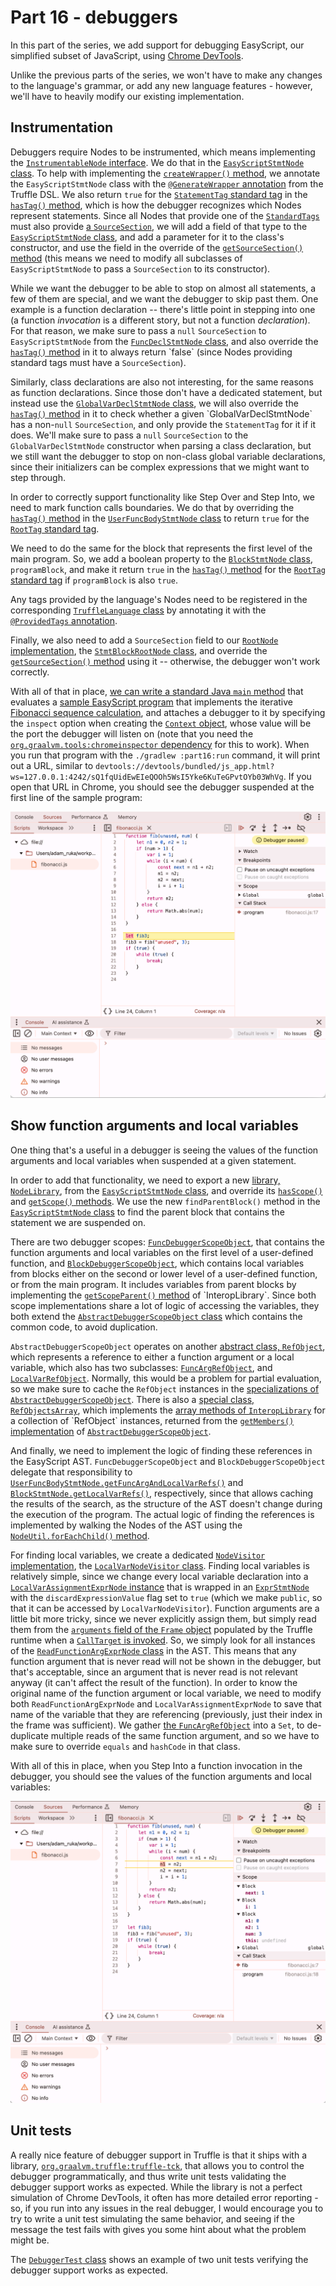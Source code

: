 # Part 16 - debuggers

In this part of the series,
we add support for debugging EasyScript,
our simplified subset of JavaScript,
using [Chrome DevTools](https://developer.chrome.com/docs/devtools).

Unlike the previous parts of the series,
we won't have to make any changes to the language's grammar,
or add any new language features -
however, we'll have to heavily modify our existing implementation.

## Instrumentation

Debuggers require Nodes to be instrumented,
which means implementing the
[`InstrumentableNode` interface](https://www.graalvm.org/truffle/javadoc/com/oracle/truffle/api/instrumentation/InstrumentableNode.html).
We do that in the
[`EasyScriptStmtNode` class](src/main/java/com/endoflineblog/truffle/part_16/nodes/stmts/EasyScriptStmtNode.java).
To help with implementing the
[`createWrapper()` method](https://www.graalvm.org/truffle/javadoc/com/oracle/truffle/api/instrumentation/InstrumentableNode.html#createWrapper(com.oracle.truffle.api.instrumentation.ProbeNode)),
we annotate the `EasyScriptStmtNode` class with the
[`@GenerateWrapper` annotation](https://www.graalvm.org/truffle/javadoc/com/oracle/truffle/api/instrumentation/GenerateWrapper.html)
from the Truffle DSL.
We also return `true` for the
[`StatementTag` standard tag](https://www.graalvm.org/truffle/javadoc/com/oracle/truffle/api/instrumentation/StandardTags.StatementTag.html)
in the [`hasTag()` method](https://www.graalvm.org/truffle/javadoc/com/oracle/truffle/api/instrumentation/InstrumentableNode.html#hasTag(java.lang.Class)),
which is how the debugger recognizes which Nodes represent statements.
Since all Nodes that provide one of the
[`StandardTags`](https://www.graalvm.org/truffle/javadoc/com/oracle/truffle/api/instrumentation/StandardTags.html)
must also provide
[a `SourceSection`](https://www.graalvm.org/truffle/javadoc/com/oracle/truffle/api/source/SourceSection.html),
we will add a field of that type to the
[`EasyScriptStmtNode` class](src/main/java/com/endoflineblog/truffle/part_16/nodes/stmts/EasyScriptStmtNode.java),
and add a parameter for it to the class's constructor,
and use the field in the override of the
[`getSourceSection()` method](https://www.graalvm.org/truffle/javadoc/com/oracle/truffle/api/nodes/Node.html#getSourceSection())
(this means we need to modify all subclasses of `EasyScriptStmtNode`
to pass a `SourceSection` to its constructor).

While we want the debugger to be able to stop on almost all statements,
a few of them are special, and we want the debugger to skip past them.
One example is a function declaration -- there's little point in stepping into one
(a function _invocation_ is a different story, but not a function _declaration_).
For that reason, we make sure to pass a `null` `SourceSection` to `EasyScriptStmtNode`
from the [`FuncDeclStmtNode` class](src/main/java/com/endoflineblog/truffle/part_16/nodes/stmts/variables/FuncDeclStmtNode.java),
and also override the
[`hasTag()` method](https://www.graalvm.org/truffle/javadoc/com/oracle/truffle/api/instrumentation/InstrumentableNode.html#hasTag(java.lang.Class))
in it to always return `false`
(since Nodes providing standard tags must have a `SourceSection`).

Similarly, class declarations are also not interesting,
for the same reasons as function declarations.
Since those don't have a dedicated statement, but instead use the
[`GlobalVarDeclStmtNode` class](src/main/java/com/endoflineblog/truffle/part_16/nodes/stmts/variables/GlobalVarDeclStmtNode.java),
we will also override the
[`hasTag()` method](https://www.graalvm.org/truffle/javadoc/com/oracle/truffle/api/instrumentation/InstrumentableNode.html#hasTag(java.lang.Class))
in it to check whether a given `GlobalVarDeclStmtNode` has a non-`null` `SourceSection`,
and only provide the `StatementTag` for it if it does.
We'll make sure to pass a `null` `SourceSection` to the `GlobalVarDeclStmtNode`
constructor when parsing a class declaration,
but we still want the debugger to stop on non-class global variable declarations,
since their initializers can be complex expressions that we might want to step through.

In order to correctly support functionality like Step Over and Step Into,
we need to mark function calls boundaries.
We do that by overriding the [`hasTag()` method](https://www.graalvm.org/truffle/javadoc/com/oracle/truffle/api/instrumentation/InstrumentableNode.html#hasTag(java.lang.Class))
in the [`UserFuncBodyStmtNode` class](src/main/java/com/endoflineblog/truffle/part_16/nodes/stmts/blocks/UserFuncBodyStmtNode.java)
to return `true` for the
[`RootTag` standard tag](https://www.graalvm.org/truffle/javadoc/com/oracle/truffle/api/instrumentation/StandardTags.RootTag.html).

We need to do the same for the block that represents the first level of the main program.
So, we add a boolean property to the
[`BlockStmtNode` class](src/main/java/com/endoflineblog/truffle/part_16/nodes/stmts/blocks/BlockStmtNode.java),
`programBlock`, and make it return `true` in the
[`hasTag()` method](https://www.graalvm.org/truffle/javadoc/com/oracle/truffle/api/instrumentation/InstrumentableNode.html#hasTag(java.lang.Class))
for the [`RootTag` standard tag](https://www.graalvm.org/truffle/javadoc/com/oracle/truffle/api/instrumentation/StandardTags.RootTag.html)
if `programBlock` is also `true`.

Any tags provided by the language's Nodes need to be registered in the corresponding
[`TruffleLanguage` class](src/main/java/com/endoflineblog/truffle/part_16/EasyScriptTruffleLanguage.java)
by annotating it with the
[`@ProvidedTags` annotation](https://www.graalvm.org/truffle/javadoc/com/oracle/truffle/api/instrumentation/ProvidedTags.html).

Finally, we also need to add a
`SourceSection` field to our
[`RootNode` implementation](https://www.graalvm.org/truffle/javadoc/com/oracle/truffle/api/nodes/RootNode.html),
the [`StmtBlockRootNode` class](src/main/java/com/endoflineblog/truffle/part_16/nodes/root/StmtBlockRootNode.java),
and override the
[`getSourceSection()` method](https://www.graalvm.org/truffle/javadoc/com/oracle/truffle/api/nodes/Node.html#getSourceSection())
using it -- otherwise, the debugger won't work correctly.

With all of that in place,
[we can write a standard Java `main` method](src/main/java/com/endoflineblog/truffle/part_16/Main.java)
that evaluates a
[sample EasyScript program](src/main/resources/fibonacci.js)
that implements the iterative
[Fibonacci sequence calculation](https://en.wikipedia.org/wiki/Fibonacci_sequence),
and attaches a debugger to it by specifying the
`inspect` option when creating the
[`Context` object](https://www.graalvm.org/truffle/javadoc/org/graalvm/polyglot/Context.html),
whose value will be the port the debugger will listen on
(note that you need the
[`org.graalvm.tools:chromeinspector` dependency](https://search.maven.org/search?q=g:org.graalvm.tools%20AND%20a:chromeinspector)
for this to work).
When you run that program with the `./gradlew :part16:run` command,
it will print out a URL, similar to
`devtools://devtools/bundled/js_app.html?ws=127.0.0.1:4242/sQ1fqUidEwEIeQOOh5WsI5Yke6KuTeGPvtOYb03WhVg`.
If you open that URL in Chrome, you should see the debugger suspended at the first line of the sample program:

![Debugger suspended at the first line of the sample program](img/chrome-devtools.png)

## Show function arguments and local variables

One thing that's a useful in a debugger is seeing the values of the function arguments and local variables when suspended at a given statement.

In order to add that functionality,
we need to export a new
[library, `NodeLibrary`](https://www.graalvm.org/truffle/javadoc/com/oracle/truffle/api/interop/NodeLibrary.html),
from the
[`EasyScriptStmtNode` class](src/main/java/com/endoflineblog/truffle/part_16/nodes/stmts/EasyScriptStmtNode.java),
and override its
[`hasScope()`](https://www.graalvm.org/truffle/javadoc/com/oracle/truffle/api/interop/NodeLibrary.html#hasScope(java.lang.Object,com.oracle.truffle.api.frame.Frame))
and [`getScope()` methods](https://www.graalvm.org/truffle/javadoc/com/oracle/truffle/api/interop/NodeLibrary.html#getScope(java.lang.Object,com.oracle.truffle.api.frame.Frame,boolean)).
We use the new `findParentBlock()` method in the
[`EasyScriptStmtNode` class](src/main/java/com/endoflineblog/truffle/part_16/nodes/stmts/EasyScriptStmtNode.java)
to find the parent block that contains the statement we are suspended on.

There are two debugger scopes:
[`FuncDebuggerScopeObject`](src/main/java/com/endoflineblog/truffle/part_16/runtime/debugger/FuncDebuggerScopeObject.java),
that contains the function arguments and local variables on the first level of a user-defined function,
and [`BlockDebuggerScopeObject`](src/main/java/com/endoflineblog/truffle/part_16/runtime/debugger/BlockDebuggerScopeObject.java),
which contains local variables from blocks either on the second or lower level of a user-defined function,
or from the main program.
It includes variables from parent blocks by implementing the
[`getScopeParent()` method](https://www.graalvm.org/truffle/javadoc/com/oracle/truffle/api/interop/InteropLibrary.html#getScopeParent(java.lang.Object))
of `InteropLibrary`.
Since both scope implementations share a lot of logic of accessing the variables,
they both extend the
[`AbstractDebuggerScopeObject` class](src/main/java/com/endoflineblog/truffle/part_16/runtime/debugger/AbstractDebuggerScopeObject.java)
which contains the common code, to avoid duplication.

`AbstractDebuggerScopeObject` operates on another
[abstract class, `RefObject`](src/main/java/com/endoflineblog/truffle/part_16/runtime/debugger/RefObject.java),
which represents a reference to either a function argument or a local variable,
which also has two subclasses:
[`FuncArgRefObject`](src/main/java/com/endoflineblog/truffle/part_16/runtime/debugger/FuncArgRefObject.java),
and [`LocalVarRefObject`](src/main/java/com/endoflineblog/truffle/part_16/runtime/debugger/LocalVarRefObject.java).
Normally, this would be a problem for partial evaluation,
so we make sure to cache the `RefObject` instances in the
[specializations of `AbstractDebuggerScopeObject`](src/main/java/com/endoflineblog/truffle/part_16/runtime/debugger/AbstractDebuggerScopeObject.java).
There is also a
[special class, `RefObjectsArray`](src/main/java/com/endoflineblog/truffle/part_16/runtime/debugger/RefObjectsArray.java),
which implements the
[array methods of `InteropLibrary`](https://www.graalvm.org/truffle/javadoc/com/oracle/truffle/api/interop/InteropLibrary.html#hasArrayElements(java.lang.Object))
for a collection of `RefObject` instances,
returned from the
[`getMembers()` implementation](https://www.graalvm.org/truffle/javadoc/com/oracle/truffle/api/interop/InteropLibrary.html#getMembers(java.lang.Object,boolean))
of [`AbstractDebuggerScopeObject`](src/main/java/com/endoflineblog/truffle/part_16/runtime/debugger/AbstractDebuggerScopeObject.java).

And finally, we need to implement the logic of finding these references in the EasyScript AST.
`FuncDebuggerScopeObject` and `BlockDebuggerScopeObject`
delegate that responsibility to
[`UserFuncBodyStmtNode.getFuncArgAndLocalVarRefs()`](src/main/java/com/endoflineblog/truffle/part_16/nodes/stmts/blocks/UserFuncBodyStmtNode.java)
and [`BlockStmtNode.getLocalVarRefs()`](src/main/java/com/endoflineblog/truffle/part_16/nodes/stmts/blocks/BlockStmtNode.java),
respectively, since that allows caching the results of the search,
as the structure of the AST doesn't change during the execution of the program.
The actual logic of finding the references is implemented by walking the Nodes of the AST using the
[`NodeUtil.forEachChild()` method](https://www.graalvm.org/truffle/javadoc/com/oracle/truffle/api/nodes/NodeUtil.html#forEachChild(com.oracle.truffle.api.nodes.Node,com.oracle.truffle.api.nodes.NodeVisitor)).

For finding local variables, we create a dedicated
[`NodeVisitor` implementation](https://www.graalvm.org/truffle/javadoc/com/oracle/truffle/api/nodes/NodeVisitor.html),
the [`LocalVarNodeVisitor` class](src/main/java/com/endoflineblog/truffle/part_16/nodes/stmts/blocks/LocalVarNodeVisitor.java).
Finding local variables is relatively simple, since we change every local variable declaration into a
[`LocalVarAssignmentExprNode` instance](src/main/java/com/endoflineblog/truffle/part_16/nodes/exprs/variables/LocalVarAssignmentExprNode.java)
that is wrapped in an
[`ExprStmtNode`](src/main/java/com/endoflineblog/truffle/part_16/nodes/stmts/ExprStmtNode.java)
with the `discardExpressionValue` flag set to `true`
(which we make `public`, so that it can be accessed by `LocalVarNodeVisitor`).
Function arguments are a little bit more tricky,
since we never explicitly assign them, but simply read them from the
[`arguments` field of the `Frame` object](https://www.graalvm.org/truffle/javadoc/com/oracle/truffle/api/frame/Frame.html#getArguments())
populated by the Truffle runtime when a
[`CallTarget` is invoked](https://www.graalvm.org/truffle/javadoc/com/oracle/truffle/api/CallTarget.html#call(java.lang.Object...)).
So, we simply look for all instances of the
[`ReadFunctionArgExprNode` class](src/main/java/com/endoflineblog/truffle/part_16/nodes/exprs/functions/ReadFunctionArgExprNode.java)
in the AST.
This means that any function argument that is never read will not be shown in the debugger,
but that's acceptable, since an argument that is never read is not relevant anyway
(it can't affect the result of the function).
In order to know the original name of the function argument or local variable,
we need to modify both `ReadFunctionArgExprNode` and `LocalVarAssignmentExprNode`
to save that name of the variable that they are referencing
(previously, just their index in the frame was sufficient).
We gather
[the `FuncArgRefObject`](src/main/java/com/endoflineblog/truffle/part_16/runtime/debugger/FuncArgRefObject.java)
into a `Set`,
to de-duplicate multiple reads of the same function argument,
and so we have to make sure to override `equals` and `hashCode` in that class.

With all of this in place,
when you Step Into a function invocation in the debugger,
you should see the values of the function arguments and local variables:

![Debugger showing function arguments and local variables](img/debugger-variables.png)

## Unit tests

A really nice feature of debugger support in Truffle is that it ships with a library,
[`org.graalvm.truffle:truffle-tck`](https://search.maven.org/search?q=g:org.graalvm.truffle%20AND%20a:truffle-tck),
that allows you to control the debugger programmatically,
and thus write unit tests validating the debugger support works as expected.
While the library is not a perfect simulation of Chrome DevTools,
it often has more detailed error reporting -
so, if you run into any issues in the real debugger,
I would encourage you to try to write a unit test simulating the same behavior,
and seeing if the message the test fails with gives you some hint about what the problem might be.

The [`DebuggerTest` class](src/test/java/com/endoflineblog/truffle/part_16/DebuggerTest.java)
shows an example of two unit tests verifying the debugger support works as expected.
